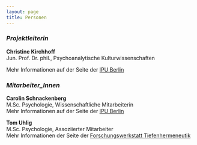 ```yaml
---
layout: page
title: Personen 
---
```

### _**Projektleiterin**_

**Christine Kirchhoff**  
Jun. Prof. Dr. phil., Psychoanalytische Kulturwissenschaften

Mehr Informationen auf der Seite der [IPU Berlin](http://www.ipu-berlin.de/hochschule/wissenschaftler/profil/kirchhoff-christine.html)

### _**Mitarbeiter_Innen**_

**Carolin Schnackenberg**  
M.Sc. Psychologie, Wissenschaftliche Mitarbeiterin  
Mehr Informationen auf der Seite der [IPU Berlin](http://www.ipu-berlin.de/hochschule/wissenschaftler/profil/schnackenberg-carolin.html)

**Tom Uhlig**  
M.Sc. Psychologie, Assoziierter Mitarbeiter  
Mehr Informationen der Seite der [Forschungswerkstatt Tiefenhermeneutik](http://www.tiefenhermeneutik.org/mitglieder/uhlig/)
 
